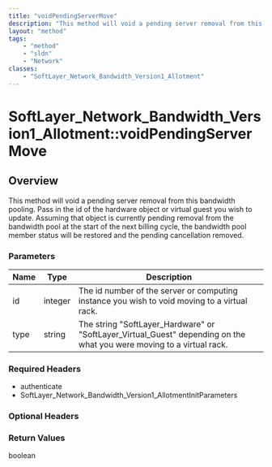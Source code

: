 ```yaml
---
title: "voidPendingServerMove"
description: "This method will void a pending server removal from this bandwidth pooling. Pass in the id of the hardware object or vir... "
layout: "method"
tags:
    - "method"
    - "sldn"
    - "Network"
classes:
    - "SoftLayer_Network_Bandwidth_Version1_Allotment"
---
```

# SoftLayer_Network_Bandwidth_Version1_Allotment::voidPendingServerMove
## Overview 
This method will void a pending server removal from this bandwidth pooling. Pass in the id of the hardware object or virtual guest you wish to update. Assuming that object is currently pending removal from the bandwidth pool at the start of the next billing cycle, the bandwidth pool member status will be restored and the pending cancellation removed. 

### Parameters 
|Name | Type | Description |
| --- | --- | --- |
|id| integer| The id number of the server or computing instance you wish to void moving to a virtual rack.|
|type| string| The string "SoftLayer_Hardware" or "SoftLayer_Virtual_Guest" depending on the what you were moving to a virtual rack.|


### Required Headers
* authenticate
* SoftLayer_Network_Bandwidth_Version1_AllotmentInitParameters

### Optional Headers

### Return Values
boolean
